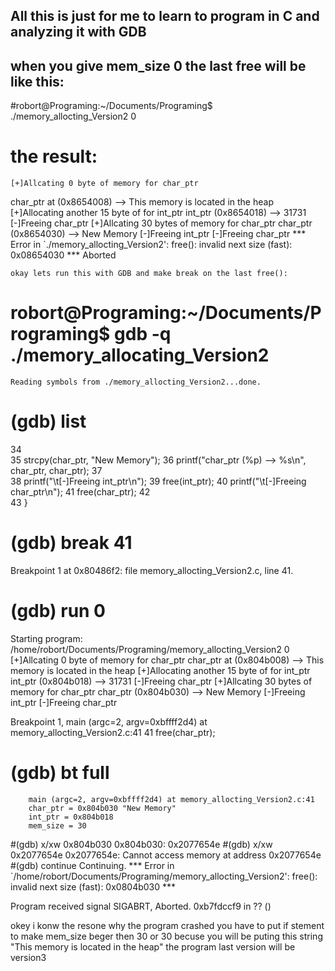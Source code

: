 ## All this is just for me to learn to program in C and analyzing it with GDB  
## when you give mem_size 0 the last free will be like this:
#robort@Programing:~/Documents/Programing$ ./memory_allocting_Version2 0
#  the result: 
    [+]Allcating 0 byte of memory for char_ptr
  char_ptr at (0x8654008) --> This memory is located in the heap
    [+]Allocating another 15 byte of for int_ptr
  int_ptr (0x8654018) --> 31731
    [-]Freeing char_ptr
    [+]Allcating 30 bytes of memory for char_ptr
  char_ptr (0x8654030) --> New Memory
    [-]Freeing int_ptr
    [-]Freeing char_ptr
  *** Error in `./memory_allocting_Version2': free(): invalid next size (fast): 0x08654030 ***
    Aborted

    okay lets run this with GDB and make break on the last free():
# robort@Programing:~/Documents/Programing$ gdb -q ./memory_allocating_Version2
    Reading symbols from ./memory_allocting_Version2...done.
 # (gdb) list
  34		
  35		strcpy(char_ptr, "New Memory");
  36		printf("char_ptr (%p) --> %s\n", char_ptr, char_ptr);
  37		
  38		printf("\t[-]Freeing int_ptr\n");
  39		free(int_ptr);
  40		printf("\t[-]Freeing char_ptr\n");
  41		free(char_ptr);
  42		
  43	}
#  (gdb) break 41
   Breakpoint 1 at 0x80486f2: file memory_allocting_Version2.c, line 41.
#  (gdb) run 0
  Starting program: /home/robort/Documents/Programing/memory_allocting_Version2 0
	[+]Allcating 0 byte of memory for char_ptr
char_ptr at (0x804b008) --> This memory is located in the heap
	[+]Allocating another 15 byte of for int_ptr
int_ptr (0x804b018) --> 31731
	[-]Freeing char_ptr
	[+]Allcating 30 bytes of memory for char_ptr
char_ptr (0x804b030) --> New Memory
	[-]Freeing int_ptr
	[-]Freeing char_ptr

Breakpoint 1, main (argc=2, argv=0xbffff2d4) at memory_allocting_Version2.c:41
41		free(char_ptr);
# (gdb) bt full
        main (argc=2, argv=0xbffff2d4) at memory_allocting_Version2.c:41
        char_ptr = 0x804b030 "New Memory"
        int_ptr = 0x804b018
        mem_size = 30
#(gdb) x/xw 0x804b030
0x804b030:	0x2077654e
#(gdb) x/xw 0x2077654e
0x2077654e:	Cannot access memory at address 0x2077654e
#(gdb) continue
Continuing.
*** Error in `/home/robort/Documents/Programing/memory_allocting_Version2': free(): invalid next size (fast): 0x0804b030 ***

Program received signal SIGABRT, Aborted.
0xb7fdccf9 in ?? ()

okey i konw the resone why the program crashed you have to put if stement to make mem_size beger then 30 or 30 
becuse you will be puting this string "This memory is located in the heap"
the program last version will be version3
